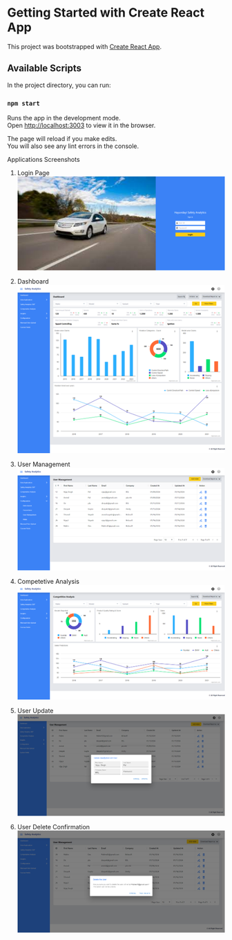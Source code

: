 # Getting Started with Create React App

This project was bootstrapped with [Create React App](https://github.com/facebook/create-react-app).

## Available Scripts

In the project directory, you can run:

### `npm start`

Runs the app in the development mode.\
Open [http://localhost:3003](http://localhost:3003) to view it in the browser.

The page will reload if you make edits.\
You will also see any lint errors in the console.

Applications Screenshots

1. Login Page
   ![](./frontend/public/app-ss/login-page.png)

2. Dashboard
   ![](./frontend/public/app-ss/dashboard.png)

3. User Management
   ![](./frontend/public/app-ss/user-list.png)

4. Competetive Analysis
   ![](./frontend/public/app-ss/competative-analysis.png)

5. User Update
   ![](./frontend/public/app-ss/user-update.png)

6. User Delete Confirmation
   ![](./frontend/public/app-ss/user-delete-confirm.png)
